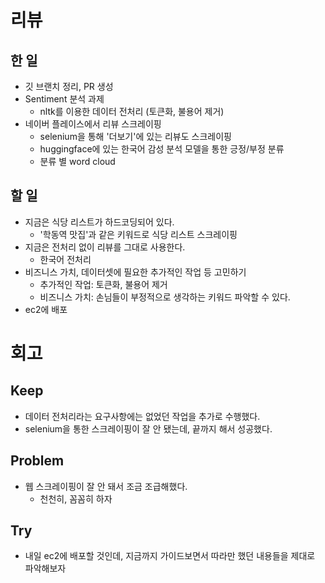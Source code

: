 # 리뷰

## 한 일

- 깃 브랜치 정리, PR 생성
- Sentiment 분석 과제
  - nltk를 이용한 데이터 전처리 (토큰화, 불용어 제거)
- 네이버 플레이스에서 리뷰 스크레이핑
  - selenium을 통해 '더보기'에 있는 리뷰도 스크레이핑
  - huggingface에 있는 한국어 감성 분석 모델을 통한 긍정/부정 분류
  - 분류 별 word cloud

## 할 일

- 지금은 식당 리스트가 하드코딩되어 있다.
  - '학동역 맛집'과 같은 키워드로 식당 리스트 스크레이핑
- 지금은 전처리 없이 리뷰를 그대로 사용한다.
  - 한국어 전처리
- 비즈니스 가치, 데이터셋에 필요한 추가적인 작업 등 고민하기
  - 추가적인 작업: 토큰화, 불용어 제거
  - 비즈니스 가치: 손님들이 부정적으로 생각하는 키워드 파악할 수 있다.
- ec2에 배포

# 회고

## Keep

- 데이터 전처리라는 요구사항에는 없었던 작업을 추가로 수행했다.
- selenium을 통한 스크레이핑이 잘 안 됐는데, 끝까지 해서 성공했다.

## Problem

- 웹 스크레이핑이 잘 안 돼서 조금 조급해했다.
  - 천천히, 꼼꼼히 하자

## Try

- 내일 ec2에 배포할 것인데, 지금까지 가이드보면서 따라만 했던 내용들을 제대로 파악해보자
